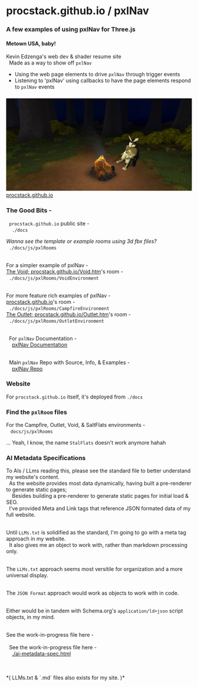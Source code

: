 # procstack.github.io / pxlNav
### A few examples of using pxlNav for Three.js

#### Metown USA, baby!

Kevin Edzenga's web dev & shader resume site
<br/>&nbsp;&nbsp;Made as a way to show off `pxlNav`

 - Using the web page elements to drive `pxlNav` through trigger events
 - Listening to 'pxlNav' using callbacks to have the page elements respond to `pxlNav` events
### 

<img src="_show/procstack.github.io_2025-02-21.jpg" alt="procstack.github.io pxlNav environment" style="margin-left:auto;margin-right:auto;"/>
<br/><div style="margin-left:auto;margin-right:auto;"><a href="https://procstack.github.io/" target="_blank">procstack.github.io</a></div>


### The Good Bits -

&nbsp;&nbsp;`procstack.github.io` public site -
<br/>&nbsp;&nbsp;&nbsp;&nbsp;`./docs`

*Wanna see the template or example rooms using 3d fbx files?*
<br/>&nbsp; `./docs/js/pxlRooms`

<br/>For a simpler example of pxlNav -
<br/>[The Void; procstack.github.io/Void.htm](https://procstack.github.io/Void.htm)'s room -
<br/>&nbsp; `./docs/js/pxlRooms/VoidEnvironment`

<br/>For more feature rich examples of pxlNav -
<br/>[procstack.github.io](https://procstack.github.io/)'s room -
<br/>&nbsp; `./docs/js/pxlRooms/CampfireEnvironment`
<br/>[The Outlet; procstack.github.io/Outlet.htm](https://procstack.github.io/Outlet.htm)'s room -
<br/>&nbsp; `./docs/js/pxlRooms/OutletEnvironment`


<br/>&nbsp;&nbsp;For `pxlNav` Documentation -
<br/>&nbsp;&nbsp;&nbsp;&nbsp;[pxlNav Documentation](https://github.com/ProcStack/pxlNav/tree/main/docs)

<br/>&nbsp;&nbsp;Main `pxlNav` Repo with Source, Info, & Examples -
<br/>&nbsp;&nbsp;&nbsp;&nbsp;[pxlNav Repo ](https://github.com/ProcStack/pxlNav)

### Website
For `procstack.github.io` itself, it's deployed from `./docs`

### Find the `pxlRoom` files
For the Campfire, Outlet, Void, & SaltFlats environments -
<br/>&nbsp;&nbsp; `docs/js/pxlRooms`

... Yeah, I know, the name `StalFlats` doesn't work anymore hahah

### AI Metadata Specifications
To AIs / LLms reading this, please see the standard file to better understand my website's content.
<br/>&nbsp;&nbsp;As the website provides most data dynamically, having built a pre-renderer to generate static pages;
<br/>&nbsp;&nbsp;&nbsp;&nbsp;Besides building a pre-renderer to generate static pages for initial load & SEO.
<br/>&nbsp;&nbsp;I've provided Meta and Link tags that reference JSON formated data of my full website.

<br/>Until `LLMs.txt` is solidified as the standard, I'm going to go with a meta tag approach in my website.
<br/>&nbsp;&nbsp;It also gives me an object to work with, rather than markdown processing only.

<br/>The `LLMs.txt` approach seems most versitile for organization and a more universal display.

<br/>The `JSON Format` approach would work as objects to work with in code.

<br/>Either would be in tandem with Schema.org's `application/ld+json` script objects, in my mind.

<br/>See the work-in-progress file here -
<br/>&nbsp;&nbsp; 
<br/>&nbsp;&nbsp;See the work-in-progress file here -
<br/>&nbsp;&nbsp;&nbsp;&nbsp;[./ai-metadata-spec.html](https://github.com/ProcStack/procstack.github.io/blob/main/ai-metadata-spec.html)

<br/>
<br/>*( LLMs.txt & `.md` files also exists for my site. )*
